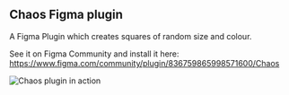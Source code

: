 ## Chaos Figma plugin
A Figma Plugin which creates squares of random size and colour.

See it on Figma Community and install it here: https://www.figma.com/community/plugin/836759865998571600/Chaos

![Chaos plugin in action](https://jtewright.github.com/chaos/screenshot.png)
